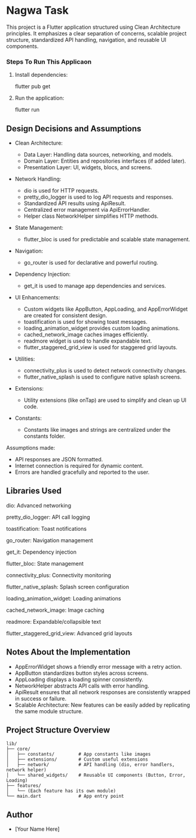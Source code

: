
# Nagwa Task

This project is a Flutter application structured using Clean Architecture principles.
It emphasizes a clear separation of concerns, scalable project structure, standardized API handling, navigation, and reusable UI components.


### Steps To Run This Applicaon 

1. Install dependencies:
   
   flutter pub get
 

1. Run the application:
   
   flutter run
  



## Design Decisions and Assumptions

- Clean Architecture:
  - Data Layer: Handling data sources, networking, and models.
  - Domain Layer: Entities and repositories interfaces (if added later).
  - Presentation Layer: UI, widgets, blocs, and screens.

- Network Handling:
  - dio is used for HTTP requests.
  - pretty_dio_logger is used to log API requests and responses.
  - Standardized API results using ApiResult.
  - Centralized error management via ApiErrorHandler.
  - Helper class NetworkHelper simplifies HTTP methods.

- State Management:
  - flutter_bloc is used for predictable and scalable state management.

- Navigation:
  - go_router is used for declarative and powerful routing.

- Dependency Injection:
  - get_it is used to manage app dependencies and services.

- UI Enhancements:
  - Custom widgets like AppButton, AppLoading, and AppErrorWidget are created for consistent design.
  - toastification is used for showing toast messages.
  - loading_animation_widget provides custom loading animations.
  - cached_network_image caches images efficiently.
  - readmore widget is used to handle expandable text.
  - flutter_staggered_grid_view is used for staggered grid layouts.

- Utilities:
  - connectivity_plus is used to detect network connectivity changes.
  - flutter_native_splash is used to configure native splash screens.

- Extensions:
  - Utility extensions (like onTap) are used to simplify and clean up UI code.

- Constants:
  - Constants like images and strings are centralized under the constants folder.

Assumptions made:
- API responses are JSON formatted.
- Internet connection is required for dynamic content.
- Errors are handled gracefully and reported to the user.

## Libraries Used


dio: Advanced networking

pretty_dio_logger: API call logging

toastification: Toast notifications

go_router: Navigation management

get_it: Dependency injection

flutter_bloc: State management

connectivity_plus: Connectivity monitoring

flutter_native_splash: Splash screen configuration

loading_animation_widget: Loading animations

cached_network_image: Image caching

readmore: Expandable/collapsible text

flutter_staggered_grid_view: Advanced grid layouts



## Notes About the Implementation

- AppErrorWidget shows a friendly error message with a retry action.
- AppButton standardizes button styles across screens.
- AppLoading displays a loading spinner consistently.
- NetworkHelper abstracts API calls with error handling.
- ApiResult ensures that all network responses are consistently wrapped in success or failure.
- Scalable Architecture: New features can be easily added by replicating the same module structure.

## Project Structure Overview

```
lib/
├── core/
│   ├── constants/         # App constants like images
│   ├── extensions/        # Custom useful extensions
│   ├── network/           # API handling (dio, error handlers, network helper)
│   └── shared_widgets/    # Reusable UI components (Button, Error, Loading)
├── features/
│   └── (Each feature has its own module)
└── main.dart              # App entry point
```

## Author

- [Your Name Here]
